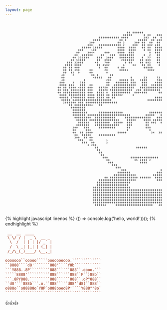 ```yaml
---
layout: page
---
```




<style>
pre.img {
    font-size: 5pt;
    letter-spacing: 2px;
    font-weight: bold;
}
</style>
<pre class="img">                                                                                                
                                                                                                                                                      
                                                                                                                                                      
                                                                                                                                                      
                                                                 00 000000                                                                            
                                                               00000      0 00   000                                                                  
                                                  00000000000 0000        202  00  04 000  00                                                         
                                               0000          00 8      80000  00 400    00   000                                                      
                                             200            00 2     300 00  00  00  00 00      00                                                    
                                            000   300000000000 2    000  00 002 400  80300     0  00                                                  
                                         00000 10000        0000  3000   00 00  0000 00000      00 00000                                              
                                       000    100           0000  0000    8 00  000320   00     000000  000                                           
                                      00    3044     000    0000  000        0  000 0     00    800000    000                                         
                                     00  203900    00   100  00000000     8  2   00       00   0000000      00                                        
                                    00 333000    008  2000   80004000    0  77   00      000   000 0008000   00                                       
                                   00 53800      00  8900     2000008   00 009   00      00   0000 80030  00  03                                      
                                 000 33000      40   700        8 00    00 002   40     000 00200   081400 0000000                                    
                                0000 0000        00 4502       6    34   00 00    8    000000 00   0   300 400 0 00                                   
                               00 00 900          0  00     0 00          00000        008   03    4  4100 000 0  0                                   
                               00 00 390     00      20      00004          3002         3        004 7 002000 0  00                                  
                               00  82  0     00       0                                 80       004    00004  00 00                                  
                              40    2         00 0      00                              004            0000   200 00                                  
                              00               40002   00          0      23     73   0 007   000     000     00 00                                   
                              40          0           203    00000 00   3000     700  2000   0000           200 0000                                  
                             800    3   700           00   4000000 000   000    40002300002 00  00    8    100 00 00                                  
                             0000 105   000  00       00  400000000000   000  330000 0000 00    00   00 02 00 40  00                                  
                            00 00 5000 4000 000   00750  000000000000   0002090000300000000     00   000000    0000                                   
                            00 000 00033000 000   00320 500000000000  200 000000800 00000        00  0000002   000                                    
                            00 000000005000 000  8002 0  0000000000  0004000      00             00000000000  0000                                    
                             0000 000009000 0000 0000 00 000202     3                             000 000000000000                                    
                             00000 27000000 0000 0000 00 00                     000000000000000004000002 000000200                                    
                              00000 040000000000080000000                   00000000004       0000000442 0020   00                                    
                               2000200 000 00000000000000000                                       0000323 4   000                                    
                                  00 0080000004   30                                                000       300                                     
                                   00000000                                                          00 7  73000                                      
                                    0000000                                           40000000       00  720000                                       
                                    00000000      3000000000000              80000000000000000000000000 080000                                        
                                    0000000 00000000000000000000000        00000   000000000000   0000000000                                          
                                     000000000  00000000000     00000000000000   000000000000000000 0000000                                           
                                      000000 0000000000000000    00000    0000 000000000000  000    000000000000                                      
                                       000008   00000000  00000  000       00 002  000000000000     00000      000                                    
                                      0000000   2000000000000    000       00       000000000       0000        00                                    
                                    200   000     000000000      00        000                      0000    003 00                                    
                                    00     008                   0           8                     08 00  000   00                                    
                                    00  00 2000             80000             34  38800000000000000   000000   00                                     
                                     00  00000    400000000                               2333        00  8   000                                     
                                     300  00 00                                          8473332     00     800                                       
                                       002   00       1                                     3545     00300000                                         
                                         000  00      2                                   21743      0                                                
                                            3 200                                                   00                                                
                                                00                    000000                        02                                                
                                                 00                                                00                                                 
                                                  00                                             200                                                  
                                                   00                                           008                                                   
                                                    000            000000440000000            400                                                     
                                                      00             35 2093 2               00                                                       
                                                       000              0000              000                                                         
                                                         000                            000                                                           
                                                           000                        00                                                              
                                                              000                  000000                                                             
                                                            0000000              0000000000                                                           
                                                          000000000000         0000000000000                                                          
                                                     00 000000000000000 000000  00000000000000                                                        
                                                  00000000000000000000           000000000000000000                                                   
                                                 000000000000000000                 0000000000000000                                                  
                                                 00000000000000000                  00000000000000000000                                              
                                               00000000000000000000                 0000000000000000000004                                            
                                               00000000000000000000000000000000000000000000000000000000000                                            
                                               00000000000000000000000000000000000000000000000000000000000                                            
                                               0000000000000000000000000000000000000000000000000000000000                                             
                                               0000000000000000000000000000000000000000000000000000000000                                             
                                               0000000000000000000000000000000000000000000000000000000000                                             
                                               0000000000000000000000000000000000000000000000000  000000                                              
                                                000004     00000000000000000000   4000               00                                               
                                                                                                                                                      
                                                                                                                                                      
</pre>

{% highlight javascript linenos %}
(() => console.log('hello, world!'))();
{% endhighlight %}

```ini
 __  __  ____        
 \ \/ / |  _ \  __ _ 
  \  /  | | | |/ _` |
  /  \ _| |_| | (_| |
 /_/\_(_)____/ \__,_|

ooooooo``ooooo`````oooooooooo.`````````````
``8888````d8'```````888'````Y8b````````````
​```Y888..8P`````````888``````888``.oooo.```
​`````8888'``````````888``````888``P``)88b``
​```.8PY888.`````````888``````888``.oP"888``
``d8'```888b```.o.``888`````d88'`d8(``888``
o888o``o88888o`Y8P`o888bood8P'````Y888""8o`
​```````````````````````````````````````````
```

:+1::+1::+1: